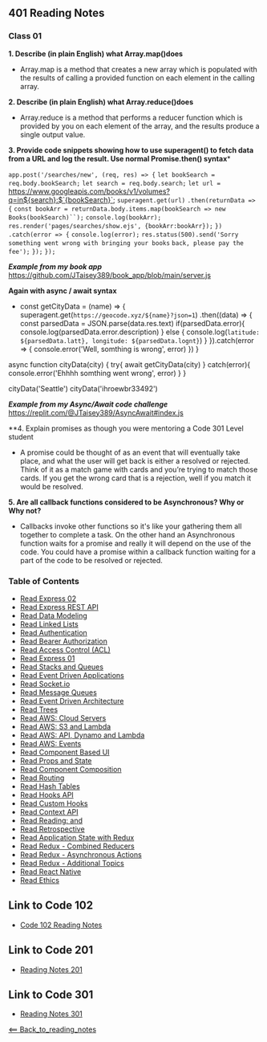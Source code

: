 ## 401 Reading Notes

### Class 01 
**1. Describe (in plain English) what Array.map()does**
- Array.map is a method that creates a new array which is populated with the results of calling a provided function on each element in the calling array. 

**2. Describe (in plain English) what Array.reduce()does**
- Array.reduce is a method that performs a reducer function which is provided by you on each element of the array, and the results produce a single output value.

**3. Provide code snippets showing how to use superagent() to fetch data from a URL and log the result. Use normal Promise.then() syntax***

`app.post('/searches/new', (req, res) => {`
  `let bookSearch = req.body.bookSearch;`
  `let search = req.body.search;`
  `let url = `https://www.googleapis.com/books/v1/volumes?q=in${search}:$`{bookSearch}`;
  `superagent.get(url)`
    `.then(returnData => {`
      `const bookArr = returnData.body.items.map(bookSearch => new Books(bookSearch)``);`
      `console.log(bookArr);`
      `res.render('pages/searches/show.ejs', {bookArr:bookArr});`
    `})`
    `.catch(error => {`
      `console.log(error);`
      `res.status(500).send('Sorry something went wrong with bringing your books` `back, please pay the fee');`
    `});`
`});`

***Example from my book app*** https://github.com/JTaisey389/book_app/blob/main/server.js

**Again with async / await syntax**
- const getCityData = (name) => {
  superagent.get(`https://geocode.xyz/${name}?json=1`)
  .then((data) => {
    const parsedData = JSON.parse(data.res.text)
    if(parsedData.error){
      console.log(parsedData.error.description)
    } else {
      console.log(`latitude: ${parsedData.latt}, longitude: ${parsedData.lognt}`)
    }
  }).catch(error => {
    console.error('Well, somthing is wrong', error)
  })
}

async function cityData(city) {
  try{
    await getCityData(city)
  } catch(error){
    console.error('Ehhhh somthing went wrong', error)
  }
}

cityData('Seattle')
cityData('ihroewbr33492')

***Example from my Async/Await code challenge*** https://replit.com/@JTaisey389/AsyncAwait#index.js

**4. Explain promises as though you were mentoring a Code 301 Level student
- A promise could be thought of as an event that will eventually take place, and what the user will get back is either a resolved or rejected. Think of it as a match game with cards and you’re trying to match those cards. If you get the wrong card that is a rejection, well if you match it would be resolved. 

**5. Are all callback functions considered to be Asynchronous? Why or Why not?**
- Callbacks invoke other functions so it's like your gathering them all together to complete a task. On the other hand an Asynchronous function waits for a promise and really it will depend on the use of the code. You could have a promise within a callback function waiting for a part of the code to be resolved or rejected. 


### Table of Contents
- [Read Express 02](02_Reading.md)
- [Read Express REST API](03_Reading.md)
- [Read Data Modeling](04_Reading.md)
- [Read Linked Lists](05_Reading.md)
- [Read Authentication](06_Reading.md)
- [Read Bearer Authorization](07_Reading.md)
- [Read Access Control (ACL)](08_Reading.md)
- [Read Express 01](09_Reading.md)
- [Read Stacks and Queues](10_Reading.md)
- [Read Event Driven Applications](11_Reading.md)
- [Read Socket.io](12_Reading.md)
- [Read Message Queues](13_Reading.md)
- [Read Event Driven Architecture](14_Reading.md)
- [Read Trees](15_Reading.md)
- [Read AWS: Cloud Servers](16_Reading.md)
- [Read AWS: S3 and Lambda](17_Reading.md)
- [Read AWS: API, Dynamo and Lambda](18_Reading.md)
- [Read AWS: Events](19_Reading.md)
- [Read Component Based UI](26_Reading.md)
- [Read Props and State](27_Reading.md)
- [Read Component Composition](28_Reading.md)
- [Read Routing](29_Reading.md)
- [Read Hash Tables](30_Reading.md)
- [Read Hooks API](31_Reading.md)
- [Read Custom Hooks](32_Reading.md)
- [Read Context API](33_Reading.md)
- [Read Reading: <Login /> and <Auth />](34_Reading.md)
- [Read Retrospective](35_Reading.md)
- [Read Application State with Redux](36_Reading.md)
- [Read Redux - Combined Reducers](37_Reading.md)
- [Read Redux - Asynchronous Actions](38_Reading.md)
- [Read Redux - Additional Topics](39_Reading.md)
- [Read React Native](41_Reading.md)
- [Read Ethics](42_Reading.md)

## Link to Code 102
- [Code 102 Reading Notes](https://jtaisey389.github.io/reading-notes/)

## Link to Code 201
- [Reading Notes 201](https://jtaisey389.github.io/reading-notes201.md/)

## Link to Code 301
- [Reading Notes 301](jtaisey389.github.io/reading-notes301.md/)

[<== Back_to_reading_notes](jtaisey389.github.io/401_readingnotes.md/)